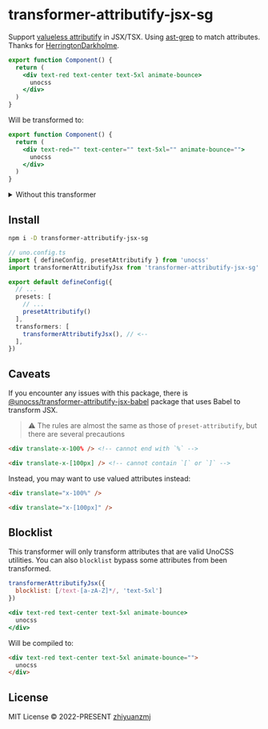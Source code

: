 # transformer-attributify-jsx-sg

<!-- @unocss-ignore -->

Support [valueless attributify](https://github.com/unocss/unocss/tree/main/packages/preset-attributify#valueless-attributify) in JSX/TSX. 
Using [ast-grep](https://github.com/ast-grep/ast-grep) to match attributes. Thanks for [HerringtonDarkholme](https://github.com/HerringtonDarkholme).

```jsx
export function Component() {
  return (
    <div text-red text-center text-5xl animate-bounce>
      unocss
    </div>
  )
}
```

Will be transformed to:

```jsx
export function Component() {
  return (
    <div text-red="" text-center="" text-5xl="" animate-bounce="">
      unocss
    </div>
  )
}
```

<details>
<summary>Without this transformer</summary>

JSX by default will treat valueless attributes as boolean attributes.

```jsx
export function Component() {
  return (
    <div text-red={true} text-center={true} text-5xl={true} animate-bounce={true}>
      unocss
    </div>
  )
}
```

</details>

## Install

```bash
npm i -D transformer-attributify-jsx-sg
```

```ts
// uno.config.ts
import { defineConfig, presetAttributify } from 'unocss'
import transformerAttributifyJsx from 'transformer-attributify-jsx-sg'

export default defineConfig({
  // ...
  presets: [
    // ...
    presetAttributify()
  ],
  transformers: [
    transformerAttributifyJsx(), // <--
  ],
})
```

## Caveats

If you encounter any issues with this package, there is [@unocss/transformer-attributify-jsx-babel](https://github.com/unocss/unocss/tree/main/packages/transformer-attributify-jsx-babel) package that uses Babel to transform JSX.

> ⚠️ The rules are almost the same as those of `preset-attributify`, but there are several precautions

```html
<div translate-x-100% /> <!-- cannot end with `%` -->

<div translate-x-[100px] /> <!-- cannot contain `[` or `]` -->
```

Instead, you may want to use valued attributes instead:

```html
<div translate="x-100%" />

<div translate="x-[100px]" />
```

## Blocklist

This transformer will only transform attributes that are valid UnoCSS utilities.
You can also `blocklist` bypass some attributes from been transformed.

```js
transformerAttributifyJsx({
  blocklist: [/text-[a-zA-Z]*/, 'text-5xl']
})
```

```jsx
<div text-red text-center text-5xl animate-bounce>
  unocss
</div>
```

Will be compiled to:

```html
<div text-red text-center text-5xl animate-bounce="">
  unocss
</div>
```

## License

MIT License &copy; 2022-PRESENT [zhiyuanzmj](https://github.com/zhiyuanzmj)
